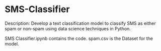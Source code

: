 # SMS-Classifier
Description:
Develop a text classification model to classify SMS as either spam or non-spam using data science techniques in Python.

  SMS Classifier.ipynb contains the code.
  spam.csv is the Dataset for the model.   

